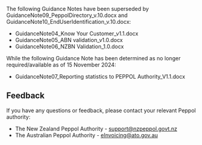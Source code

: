 The following Guidance Notes have been superseded by GuidanceNote09_PeppolDirectory_v.10.docx and GuidanceNote10_EndUserIdentification_v.10.docx:
*	GuidanceNote04_Know Your Customer_v1.1.docx
*	GuidanceNote05_ABN validation_v1.0.docx
*	GuidanceNote06_NZBN Validation_1.0.docx

While the following Guidance Note has been determined as no longer required/available as of 15 November 2024:  
*	GuidanceNote07_Reporting statistics to PEPPOL Authority_V1.1.docx
 
## Feedback
If you have any questions or feedback, please contact your relevant Peppol authority:

* The New Zealand Peppol Authority - [support@nzpeppol.govt.nz](mailto:support@nzpeppol.govt.nz)
* The Australian Peppol Authority - [eInvoicing@ato.gov.au](mailto:eInvoicing@ato.gov.au)
